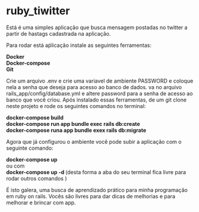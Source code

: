 # ruby_tiwitter

Está é uma simples aplicação que busca mensagem postadas no twitter a partir de hastags cadastrada na aplicação.

Para rodar está aṕlicação instale as seguintes ferramentas:

<strong>Docker</strong> <br>
<strong>Docker-compose</strong> <br>
<strong>Git</strong> <br>

Crie um arquivo .env e crie uma variavel de ambiente PASSWORD e coloque nela a senha
que deseja para acesso ao banco de dados. va no arquivo rails_app/config/database.yml e
altere password para a senha de acesso ao banco que você criou.
Após instalado essas ferramentas, de um git clone neste projeto e rode os seguintes comandos no terminal:

<strong>docker-compose build</strong> <br>
<strong>docker-compose run app bundle exec rails db:create</strong> <br>
<strong>docker-compose runa app bundle exex rails db:migrate</strong> <br>

Agora que já configurou o ambiente você pode subir a aplicação com o seguinte comando:

<strong>docker-compose up</strong> <br>
ou com <br>
<strong>docker-compose up -d </strong> (desta forma a aba do seu terminal fica livre para rodar outros comandos ) <br>

É isto galera, uma busca de aprendizado prático para minha programação em ruby on rails. Vocês são livres para dar dicas de melhorias e para melhorar e brincar com app. 
